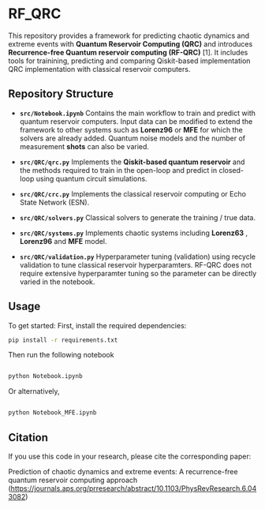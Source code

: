 # RF_QRC

This repository provides a framework for predicting chaotic dynamics and extreme events with **Quantum Reservoir Computing (QRC)** and introduces **Recurrence-free Quantum reservoir computing (RF-QRC)** [1]. It includes tools for trainining, predicting and comparing Qiskit-based implementation QRC implementation with classical reservoir computers.


## Repository Structure

- **`src/Notebook.ipynb`**
  Contains the main workflow to train and predict with quantum reservoir computers. Input data can be modified to extend the framework to other systems such as **Lorenz96** or **MFE** for which the solvers are already added. Quantum noise models and the number of measurement **shots** can also be varied.

- **`src/QRC/qrc.py`**
  Implements the **Qiskit-based quantum reservoir** and the methods required to train in the open-loop and predict in closed-loop using quantum circuit simulations.

- **`src/QRC/crc.py`**
  Implements the classical reservoir computing or Echo State Network (ESN).

- **`src/QRC/solvers.py`**
  Classical solvers to generate the training / true data.

- **`src/QRC/systems.py`**
  Implements chaotic systems including **Lorenz63** , **Lorenz96** and **MFE** model.

- **`src/QRC/validation.py`**
  Hyperparameter tuning (validation) using recycle validation to tune classical reservoir hyperparamters. RF-QRC does not require extensive hyperparamter tuning so the parameter can be directly varied in the notebook.


## Usage

To get started:
First, install the required dependencies:
```bash
pip install -r requirements.txt
```
Then run the following notebook
```bash

python Notebook.ipynb
```
Or alternatively,
```bash

python Notebook_MFE.ipynb
```

## Citation
If you use this code in your research, please cite the corresponding paper:

Prediction of chaotic dynamics and extreme events: A recurrence-free quantum reservoir computing approach (https://journals.aps.org/prresearch/abstract/10.1103/PhysRevResearch.6.043082)
